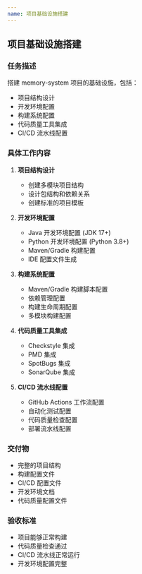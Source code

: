 ```yaml
---
name: 项目基础设施搭建
---
```


## 项目基础设施搭建

### 任务描述
搭建 memory-system 项目的基础设施，包括：
- 项目结构设计
- 开发环境配置
- 构建系统配置
- 代码质量工具集成
- CI/CD 流水线配置

### 具体工作内容

1. **项目结构设计**
   - 创建多模块项目结构
   - 设计包结构和依赖关系
   - 创建标准的项目模板

2. **开发环境配置**
   - Java 开发环境配置 (JDK 17+)
   - Python 开发环境配置 (Python 3.8+)
   - Maven/Gradle 构建配置
   - IDE 配置文件生成

3. **构建系统配置**
   - Maven/Gradle 构建脚本配置
   - 依赖管理配置
   - 构建生命周期配置
   - 多模块构建配置

4. **代码质量工具集成**
   - Checkstyle 集成
   - PMD 集成
   - SpotBugs 集成
   - SonarQube 集成

5. **CI/CD 流水线配置**
   - GitHub Actions 工作流配置
   - 自动化测试配置
   - 代码质量检查配置
   - 部署流水线配置

### 交付物
- 完整的项目结构
- 构建配置文件
- CI/CD 配置文件
- 开发环境文档
- 代码质量配置文件

### 验收标准
- 项目能够正常构建
- 代码质量检查通过
- CI/CD 流水线正常运行
- 开发环境配置完整